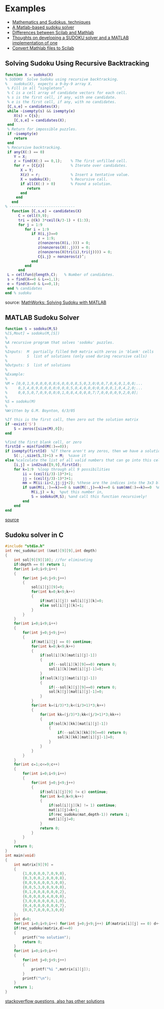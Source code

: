# Examples
- [Mathematics and Sudokus, techniques](http://www.math.cornell.edu/~mec/Summer2009/meerkamp/Site/Introduction.html)
- [A Matlab-based sudoku solver](http://www2.mathematik.hu-berlin.de/~pevans/personal/sudoku/)
- [Differences between Scilab and Mathlab](http://pages.cs.aueb.gr/~yiannisk/aps-06/SCILAB_HELP/matlabvsscilab_html.htm)
- [Thoughts on developing a SUDOKU solver and a MATLAB implementation of one](https://sites.google.com/site/edmarkovich2/matlab_doku)
- [Convert Mathlab files to Scilab](http://help.scilab.org/docs/5.5.2/en_US/mfile2sci.html)

## Solving Sudoku Using Recursive Backtracking
```Matlab
function X = sudoku(X) 
% SUDOKU  Solve Sudoku using recursive backtracking. 
%   sudoku(X), expects a 9-by-9 array X. 
 % Fill in all “singletons”. 
 % C is a cell array of candidate vectors for each cell. 
 % s is the first cell, if any, with one candidate. 
 % e is the first cell, if any, with no candidates. 
 [C,s,e] = candidates(X); 
 while ~isempty(s) && isempty(e) 
    X(s) = C{s}; 
    [C,s,e] = candidates(X); 
 end 
 % Return for impossible puzzles. 
 if ~isempty(e) 
    return 
 end 
 % Recursive backtracking. 
 if any(X(:) == 0) 
    Y = X; 
    z = find(X(:) == 0,1);    % The first unfilled cell. 
    for r = [C{z}]            % Iterate over candidates. 
       X = Y; 
       X(z) = r;              % Insert a tentative value. 
       X = sudoku(X);         % Recursive call. 
       if all(X(:) > 0)       % Found a solution. 
          return 
       end 
     end 
   end 
% ------------------------------ 
   function [C,s,e] = candidates(X) 
      C = cell(9,9); 
      tri = @(k) 3*ceil(k/3-1) + (1:3); 
      for j = 1:9 
         for i = 1:9 
            if X(i,j)==0 
               z = 1:9; 
               z(nonzeros(X(i,:))) = 0; 
               z(nonzeros(X(:,j))) = 0; 
               z(nonzeros(X(tri(i),tri(j)))) = 0; 
               C{i,j} = nonzeros(z)’; 
            end 
         end 
      end 
 L = cellfun(@length,C);   % Number of candidates. 
 s = find(X==0 & L==1,1); 
 e = find(X==0 & L==0,1); 
 end % candidates 
end % sudoku
```
source: [MathWorks: Solving Sudoku with MATLAB](http://nl.mathworks.com/company/newsletters/articles/solving-sudoku-with-matlab.html) 

## MATLAB Sudoku Solver
```Matlab
function S = sodoku(M,S)
%[S,Mout] = sodoku(M,[S])
%
%A recursive program that solves 'sodoku' puzzles.
%
%Inputs:  M  partially filled 9x9 matrix with zeros in 'blank' cells
%         S  list of solutions (only used during recursive calls)
%
%Outputs: S  list of solutions
%
%Example:
%
%M = [0,0,1,9,0,0,0,0,8;6,0,0,0,8,5,0,3,0;0,0,7,0,6,0,1,0,0;...
%     0,3,4,0,9,0,0,0,0;0,0,0,5,0,4,0,0,0;0,0,0,0,1,0,4,2,0;...
%     0,0,5,0,7,0,9,0,0;0,1,0,8,4,0,0,0,7;7,0,0,0,0,9,2,0,0];
%
%S = sodoku(M)
%
%Written by G.M. Boynton, 6/3/05

%If this is the first call, then zero out the solution matrix
if ~exist('S')
    S = zeros([size(M),0]);
end

%find the first blank cell, or zero
firstId = min(find(M(:)==0));
if isempty(firstId)  %If there aren't any zeros, then we have a solution!
    S(:,:,size(S,3)+1) = M;  %save it
else %calculate the list of all valid numbers that can go into this cell
    [i,j] = ind2sub([9,9],firstId);
    for k=1:9  %loop through all 9 possibilities
        ii = (ceil(i/3)-1)*3+1;
        jj = (ceil(j/3)-1)*3+1;
        mm = M(ii:ii+2,jj:jj+2); %these are the indices into the 3x3 block containing that cell
        if sum(M(i,:)==k)==0 & sum(M(:,j)==k)==0 & sum(mm(:)==k)==0  %OK for column, row, and 3x3 block
            M(i,j) = k;  %put this number in,
            S = sodoku(M,S); %and call this function recursively!
        end
    end
end
```

[source](http://www.mathworks.com/matlabcentral/fileexchange/8083-matlab-sudoku-solver)

## Sudoku solver in C
```C
#include "stdio.h"
int rec_sudoku(int (&mat)[9][9],int depth)
{
    int sol[9][9][10]; //for eliminating
    if(depth == 0) return 1;
    for(int i=0;i<9;i++)
    {
        for(int j=0;j<9;j++)
        {
            sol[i][j][9]=9;
            for(int k=0;k<9;k++)
            {
                if(mat[i][j]) sol[i][j][k]=0;
                else sol[i][j][k]=1;
            }
        }
    }
    for(int i=0;i<9;i++)
    {
        for(int j=0;j<9;j++)
        {
            if(mat[i][j] == 0) continue;
            for(int k=0;k<9;k++)
            {
                if(sol[i][k][mat[i][j]-1])
                {
                    if(--sol[i][k][9]==0) return 0;
                    sol[i][k][mat[i][j]-1]=0;
                }
                if(sol[k][j][mat[i][j]-1])
                {
                    if(--sol[k][j][9]==0) return 0;
                    sol[k][j][mat[i][j]-1]=0;
                }
            }
            for(int k=(i/3)*3;k<(i/3+1)*3;k++)
            {
                for(int kk=(j/3)*3;kk<(j/3+1)*3;kk++)
                {
                    if(sol[k][kk][mat[i][j]-1])
                    {
                        if(--sol[k][kk][9]==0) return 0;
                        sol[k][kk][mat[i][j]-1]=0;
                    }
                }
            }
        }
    }
    for(int c=1;c<=9;c++)
    {
        for(int i=0;i<9;i++)
        {
            for(int j=0;j<9;j++)
            {
                if(sol[i][j][9] != c) continue;
                for(int k=0;k<9;k++)
                {
                    if(sol[i][j][k] != 1) continue;
                    mat[i][j]=k+1;
                    if(rec_sudoku(mat,depth-1)) return 1;
                    mat[i][j]=0;
                }
                return 0;
            }
        }
    }
    return 0;
}
int main(void)
{
    int matrix[9][9] =
    {
        {1,0,0,0,0,7,0,9,0},
        {0,3,0,0,2,0,0,0,8},
        {0,0,9,6,0,0,5,0,0},
        {0,0,5,3,0,0,9,0,0},
        {0,1,0,0,8,0,0,0,2},
        {6,0,0,0,0,4,0,0,0},
        {3,0,0,0,0,0,0,1,0},
        {0,4,0,0,0,0,0,0,7},
        {0,0,7,0,0,0,3,0,0}
    };
    int d=0;
    for(int i=0;i<9;i++) for(int j=0;j<9;j++) if(matrix[i][j] == 0) d++;
    if(rec_sudoku(matrix,d)==0)
    {
        printf("no solution");
        return 0;
    }
    for(int i=0;i<9;i++)
    {
        for(int j=0;j<9;j++)
        {
            printf("%i ",matrix[i][j]);
        }
        printf("\n");
    }
    return 1;
}
```
[stackoverflow questions, also has other solutions](http://stackoverflow.com/questions/4514994/sudoku-solver-evaluation-function/4515064#4515064)
